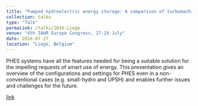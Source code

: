 ```yaml
---
title: "Pumped hydroelectric energy storage: A comparison of turbomachinery configurations"
collection: talks
type: "Talk"
permalink: /talks/2016-Liege
venue: "4th IAHR Europe Congress, 27-29 July"
date: 2016-07-27
location: "Liege, Belgium"
---
```


PHES systems have all the features needed for being
a suitable solution for the impelling requests of smart
use of energy. This presentation gives an overview of
the configurations and settings for PHES even in a
non-conventional cases (e.g. small-hydro and UPSH) and enables further issues and
challenges for the future.

[link](http://www.iahr2016.ulg.ac.be)
